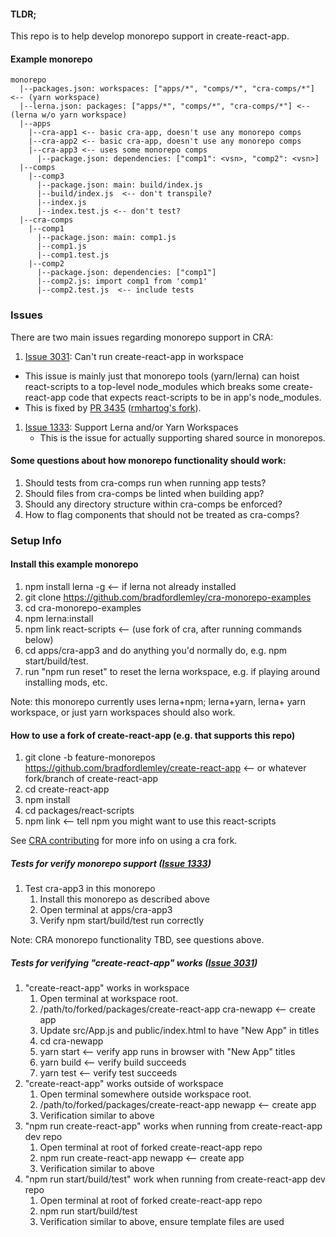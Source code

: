 #### TLDR;
This repo is to help develop monorepo support in create-react-app.

#### Example monorepo
```
monorepo
  |--packages.json: workspaces: ["apps/*", "comps/*", "cra-comps/*"] <-- (yarn workspace)
  |--lerna.json: packages: ["apps/*", "comps/*", "cra-comps/*"] <-- (lerna w/o yarn workspace)
  |--apps
    |--cra-app1 <-- basic cra-app, doesn't use any monorepo comps
    |--cra-app2 <-- basic cra-app, doesn't use any monorepo comps
    |--cra-app3 <-- uses some monorepo comps
      |--package.json: dependencies: ["comp1": <vsn>, "comp2": <vsn>]
  |--comps
    |--comp3
      |--package.json: main: build/index.js
      |--build/index.js  <-- don't transpile?
      |--index.js
      |--index.test.js <-- don't test?
  |--cra-comps
    |--comp1
      |--package.json: main: comp1.js
      |--comp1.js
      |--comp1.test.js
    |--comp2
      |--package.json: dependencies: ["comp1"]
      |--comp2.js: import comp1 from 'comp1'
      |--comp2.test.js  <-- include tests
```
### Issues
There are two main issues regarding monorepo support in CRA:
1. [Issue 3031](https://github.com/facebookincubator/create-react-app/issues/3031): Can't run create-react-app in workspace
  * This issue is mainly just that monorepo tools (yarn/lerna) can hoist react-scripts to a top-level node_modules which breaks some create-react-app code that expects react-scripts to be in app's node_modules.
  * This is fixed by [PR 3435](https://github.com/facebookincubator/create-react-app/pull/3435) ([rmhartog's fork](https://github.com/rmhartog/create-react-app/tree/support-yarn-workspaces)).

1. [Issue 1333](https://github.com/facebookincubator/create-react-app/issues/1333): Support Lerna and/or Yarn Workspaces
   * This is the issue for actually supporting shared source in monorepos.

#### Some questions about how monorepo functionality should work:
1. Should tests from cra-comps run when running app tests?
1. Should files from cra-comps be linted when building app?
1. Should any directory structure within cra-comps be enforced?
1. How to flag components that should not be treated as cra-comps?

### Setup Info

#### Install this example monorepo
1. npm install lerna -g  <-- if lerna not already installed
1. git clone https://github.com/bradfordlemley/cra-monorepo-examples
1. cd cra-monorepo-examples
1. npm lerna:install
1. npm link react-scripts <-- (use fork of cra, after running commands below)
1. cd apps/cra-app3 and do anything you'd normally do, e.g. npm start/build/test.
1. run "npm run reset" to reset the lerna workspace, e.g. if playing around installing mods, etc.

Note: this monorepo currently uses lerna+npm; lerna+yarn, lerna+ yarn workspace, or just yarn workspaces should also work.

#### How to use a fork of create-react-app (e.g. that supports this repo)
1. git clone -b feature-monorepos https://github.com/bradfordlemley/create-react-app  <-- or whatever fork/branch of create-react-app
1. cd create-react-app
1. npm install
1. cd packages/react-scripts
1. npm link  <-- tell npm you might want to use this react-scripts

See [CRA contributing](https://github.com/facebookincubator/create-react-app/blob/master/CONTRIBUTING.md#setting-up-a-local-copy) for more info on using a cra fork.

##### Tests for verify monorepo support ([Issue 1333](https://github.com/facebookincubator/create-react-app/issues/1333))
1. Test cra-app3 in this monorepo
   1. Install this monorepo as described above
   1. Open terminal at apps/cra-app3
   1. Verify npm start/build/test run correctly

Note: CRA monorepo functionality TBD, see questions above.

##### Tests for verifying "create-react-app" works ([Issue 3031](https://github.com/facebookincubator/create-react-app/issues/3031))
1. "create-react-app" works in workspace
   1. Open terminal at workspace root.
   1. /path/to/forked/packages/create-react-app cra-newapp <-- create app
   1. Update src/App.js and public/index.html to have "New App" in titles
   1. cd cra-newapp
   1. yarn start <-- verify app runs in browser with "New App" titles
   1. yarn build <-- verify build succeeds
   1. yarn test <-- verify test succeeds
1. "create-react-app" works outside of workspace
   1. Open terminal somewhere outside workspace root.
   1. /path/to/forked/packages/create-react-app newapp <-- create app
   1. Verification similar to above
1. "npm run create-react-app" works when running from create-react-app dev repo
   1. Open terminal at root of forked create-react-app repo
   1. npm run create-react-app newapp  <-- create app
   1. Verification similar to above
1. "npm run start/build/test" work when running from create-react-app dev repo
   1. Open terminal at root of forked create-react-app repo
   1. npm run start/build/test
   1. Verification similar to above, ensure template files are used
